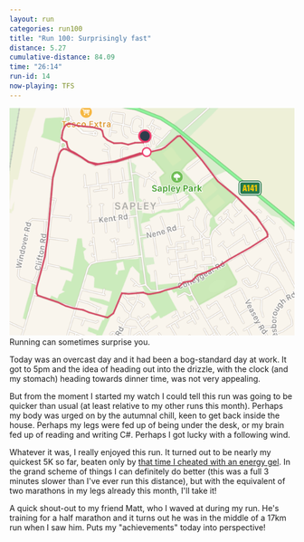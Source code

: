 ```yaml
---
layout: run
categories: run100
title: "Run 100: Surprisingly fast"
distance: 5.27
cumulative-distance: 84.09
time: "26:14"
run-id: 14
now-playing: TFS
---
```


![A map from Fitbit of my run](/assets/images/2020-10-12/fitbit-map.png)
Running can sometimes surprise you.

Today was an overcast day and it had been a bog-standard day at work. It got to 5pm and the idea of heading out into the drizzle, with the clock (and my stomach) heading towards dinner time, was not very appealing.

But from the moment I started my watch I could tell this run was going to be quicker than usual (at least relative to my other runs this month). Perhaps my body was urged on by the autumnal chill, keen to get back inside the house. Perhaps my legs were fed up of being under the desk, or my brain fed up of reading and writing C#. Perhaps I got lucky with a following wind.

Whatever it was, I really enjoyed this run. It turned out to be nearly my quickest 5K so far, beaten only by [that time I cheated with an energy gel](/2020/09/24/run-04/). In the grand scheme of things I can definitely do better (this was a full 3 minutes slower than I've ever run this distance), but with the equivalent of two marathons in my legs already this month, I'll take it!

A quick shout-out to my friend Matt, who I waved at during my run. He's training for a half marathon and it turns out he was in the middle of a 17km run when I saw him. Puts my "achievements" today into perspective!